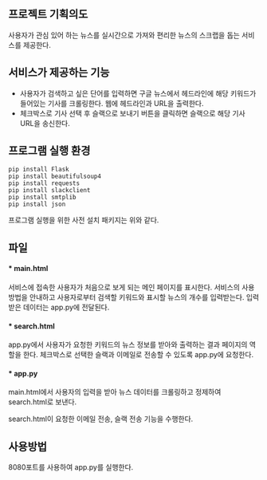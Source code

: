 ## 프로젝트 기획의도

사용자가 관심 있어 하는 뉴스를 실시간으로 가져와 편리한 뉴스의 스크랩을 돕는 서비스를 제공한다.


## 서비스가 제공하는 기능

* 사용자가 검색하고 싶은 단어를 입력하면 구글 뉴스에서 헤드라인에 해당 키워드가 들어있는 기사를 크롤링한다. 웹에 헤드라인과 URL을 출력한다.
* 체크박스로 기사 선택 후 슬랙으로 보내기 버튼을 클릭하면 슬랙으로 해당 기사 URL을 송신한다.

## 프로그램 실행 환경

```
pip install Flask
pip install beautifulsoup4
pip install requests
pip install slackclient
pip install smtplib
pip install json
```

프로그램 실행을 위한 사전 설치 패키지는 위와 같다.


## 파일

#### * main.html

서비스에 접속한 사용자가 처음으로 보게 되는 메인 페이지를 표시한다. 서비스의 사용방법을 안내하고 사용자로부터 검색할 키워드와 표시할 뉴스의 개수를 입력받는다. 입력받은 데이터는 app.py에 전달된다.

#### * search.html

app.py에서 사용자가 요청한 키워드의 뉴스 정보를 받아와 출력하는 결과 페이지의 역할을 한다. 체크박스로 선택한 슬랙과 이메일로 전송할 수 있도록 app.py에 요청한다.

#### * app.py

main.html에서 사용자의 입력을 받아 뉴스 데이터를 크롤링하고 정제하여 search.html로 보낸다.

search.html이 요청한 이메일 전송, 슬랙 전송 기능을 수행한다.


## 사용방법

8080포트를 사용하여 app.py를 실행한다.
